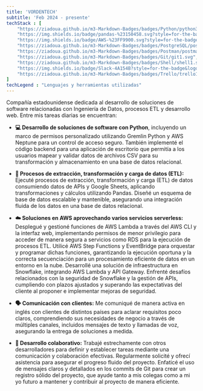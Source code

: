 ```yaml
---
title: 'VORDENTECH'
subtitle: 'Feb 2024 - presente'
techStack : [
    "https://ziadoua.github.io/m3-Markdown-Badges/badges/Python/python3.svg", 
    "https://img.shields.io/badge/pandas-%23150458.svg?style=for-the-badge&logo=pandas&logoColor=white", 
    "https://img.shields.io/badge/AWS-%23FF9900.svg?style=for-the-badge&logo=amazon-aws&logoColor=white",
    "https://ziadoua.github.io/m3-Markdown-Badges/badges/PostgreSQL/postgresql1.svg",
    "https://ziadoua.github.io/m3-Markdown-Badges/badges/Postman/postman1.svg",
    "https://ziadoua.github.io/m3-Markdown-Badges/badges/Git/git1.svg",
    "https://ziadoua.github.io/m3-Markdown-Badges/badges/Shell/shell1.svg",
    "https://img.shields.io/badge/Slack-4A154B?style=for-the-badge&logo=slack&logoColor=white",
    "https://ziadoua.github.io/m3-Markdown-Badges/badges/Trello/trello1.svg"
]
techLegend : "Lenguajes y herramientas utilizadas"
---
```

Compañía estadounidense dedicada al desarrollo de soluciones de software relacionadas con Ingeniería de Datos, procesos
ETL y desarrollo web. Entre mis tareas diarias se encuentran:

- **💻 Desarrollo de soluciones de software con Python**, incluyendo un marco de permisos personalizado utilizando Gremlin Python y AWS Neptune para un control de acceso seguro. También implementé el código backend para una aplicación de escritorio que permitía a los usuarios mapear y validar datos de archivos CSV para su transformación y almacenamiento en una base de datos relacional.

- **🔄 Procesos de extracción, transformación y carga de datos (ETL):** Ejecuté procesos de extracción, transformación y carga (ETL) de datos consumiendo datos de APIs y Google Sheets, aplicando transformaciones y cálculos utilizando Pandas. Diseñé un esquema de base de datos escalable y mantenible, asegurando una integración fluida de los datos en una base de datos relacional.

- **☁️ Soluciones en AWS aprovechando varios servicios serverless:** Desplegué y gestioné funciones de AWS Lambda a través del AWS CLI y la interfaz web, implementando permisos de menor privilegio para acceder de manera segura a servicios como RDS para la ejecución de procesos ETL. Utilicé AWS Step Functions y EventBridge para orquestar y programar dichas funciones, garantizando la ejecución oportuna y la correcta secuenciación para un procesamiento eficiente de datos en un entorno en la nube. Desarrollé una solución de infraestructura en Snowflake, integrando AWS Lambda y API Gateway. Enfrenté desafíos relacionados con la seguridad de Snowflake y la gestión de APIs, cumpliendo con plazos ajustados y superando las expectativas del cliente al proponer e implementar mejoras de seguridad.

- **🗣️ Comunicación con clientes:** Me comuniqué de manera activa en inglés con clientes de distintos países para aclarar requisitos poco claros, comprendiendo sus necesidades de negocio a través de múltiples canales, incluidos mensajes de texto y llamadas de voz, asegurando la entrega de soluciones a medida.

- **🤝 Desarrollo colaborativo:** Trabajé estrechamente con otros desarrolladores para definir y establecer tareas mediante una comunicación y colaboración efectivas. Regularmente solicité y ofrecí asistencia para asegurar el progreso fluido del proyecto. Enfaticé el uso de mensajes claros y detallados en los commits de Git para crear un registro sólido del proyecto, que ayude tanto a mis colegas como a mi yo futuro a mantener y contribuir al proyecto de manera eficiente.